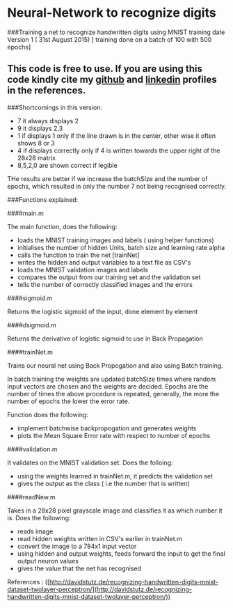 # Neural-Network to recognize digits
###Training a net to recognize handwritten digits using MNIST training date
Version 1 ( 31st August 2015) [ training done on a batch of 100 with 500 epochs]

## This code is free to use. If you are using this code kindly cite my [github](https://github.com/khannasarthak) and [linkedin](https://www.linkedin.com/in/sarthakkhanna) profiles in the references. 


###Shortcomings in this version:

- 7 it always displays 2
- 9 it displays 2,3
- 1 if displays 1 only if the line drawn is in the center, other wise it often shows 8 or 3
- 4 if displays correctly only if 4 is written towards the upper right of the 28x28 matrix
- 8,5,2,0 are shown correct if legible

 THe results are better if we increase the batchSIze and the number of epochs, which resulted in only the number 7 not being recognised correctly.

  ###Functions explained:

  ####main.m

  The main function, does the following:
  - loads the MNIST training images and labels ( using helper functions)
  - initialises the number of hidden Units, batch size and learning rate alpha
  - calls the function to train the net [trainNet]
  - writes the hidden and output variables to a text file as CSV's
  - loads the MNIST validation images and labels
  - compares the output from our training set and the validation set
  - tells the number of correctly classified images and the errors

  ####sigmoid.m

  Returns the logistic sigmoid of the input, done element by element

  ####dsigmoid.m

  Returns the derivative of logistic sigmoid to use in Back Propagation

  ####trainNet.m

  Trains our neural net using Back Propogation and also using Batch training.

  In batch training the weights are updated batchSize times where random input vectors are chosen and the weights are decided.
  Epochs are the number of times the above procedure is repeated, generally, the more the number of epochs the lower the error rate.

  Function does the following:
  - implement batchwise backpropogation and generates weights
  - plots the Mean Square Error rate with respect to number of epochs

  ####validation.m

  It validates on the MNIST validation set. Does the folloing:
  - using the weights learned in trainNet.m, it predicts the validation set
  - gives the output as the class ( i.e the number that is written)

  ####readNew.m

  Takes in a 28x28 pixel grayscale image and classifies it as which number it is. Does the following:
  - reads image
  - read hidden weights written in CSV's earlier in trainNet.m
  - convert the image to a 784x1 input vector
  - using hidden and output weights, feeds forward the input to get the final output neuron values
  - gives the value that the net has recognised



 References : ([http://davidstutz.de/recognizing-handwritten-digits-mnist-dataset-twolayer-perceptron/](http://davidstutz.de/recognizing-handwritten-digits-mnist-dataset-twolayer-perceptron/))
